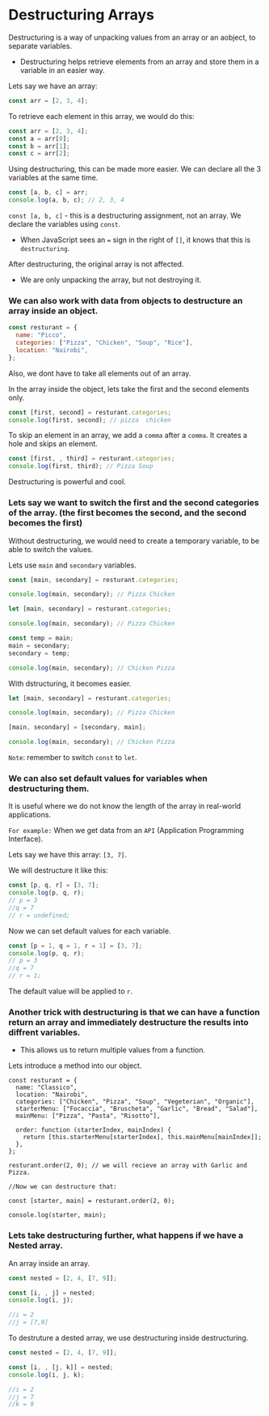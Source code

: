 # Destructuring Arrays

Destructuring is a way of unpacking values from an array or an aobject, to separate variables.

- Destructuring helps retrieve elements from an array and store them in a variable in an easier way.

Lets say we have an array:

```js
const arr = [2, 3, 4];
```

To retrieve each element in this array, we would do this:

```js
const arr = [2, 3, 4];
const a = arr[0];
const b = arr[1];
const c = arr[2];
```

Using destructuring, this can be made more easier. We can declare all the 3 variables at the same time.

```js
const [a, b, c] = arr;
console.log(a, b, c); // 2, 3, 4
```

`const [a, b, c]` - this is a destructuring assignment, not an array. We declare the variables using `const`.

- When JavaScript sees an `=` sign in the right of `[]`, it knows that this is `destructuring`.

After destructuring, the original array is not affected.

- We are only unpacking the array, but not destroying it.

### We can also work with data from objects to destructure an array inside an object.

```js
const resturant = {
  name: "Picco",
  categories: ["Pizza", "Chicken", "Soup", "Rice"],
  location: "Nairobi",
};
```

Also, we dont have to take all elements out of an array.

In the array inside the object, lets take the first and the second elements only.

```js
const [first, second] = resturant.categories;
console.log(first, second); // pizza  chicken
```

To skip an element in an array, we add a `comma` after a `comma`. It creates a hole and skips an element.

```js
const [first, , third] = resturant.categories;
console.log(first, third); // Pizza Soup
```

Destructuring is powerful and cool.

### Lets say we want to switch the first and the second categories of the array. (the first becomes the second, and the second becomes the first)

Without destructuring, we would need to create a temporary variable, to be able to switch the values.

Lets use `main` and `secondary` variables.

```js
const [main, secondary] = resturant.categories;

console.log(main, secondary); // Pizza Chicken
```

```js
let [main, secondary] = resturant.categories;

console.log(main, secondary); // Pizza Chicken

const temp = main;
main = secondary;
secondary = temp;

console.log(main, secondary); // Chicken Pizza
```

With dstructuring, it becomes easier.

```js
let [main, secondary] = resturant.categories;

console.log(main, secondary); // Pizza Chicken

[main, secondary] = [secondary, main];

console.log(main, secondary); // Chicken Pizza
```

`Note`: remember to switch `const` to `let`.

### We can also set default values for variables when destructuring them.

It is useful where we do not know the length of the array in real-world applications.

`For example:` When we get data from an `API` (Application Programming Interface).

Lets say we have this array: `[3, 7]`.

We will destructure it like this:

```js
const [p, q, r] = [3, 7];
console.log(p, q, r);
// p = 3
//q = 7
// r = undefined;
```

Now we can set default values for each variable.

```js
const [p = 1, q = 1, r = 1] = [3, 7];
console.log(p, q, r);
// p = 3
//q = 7
// r = 1;
```

The default value will be applied to `r`.

### Another trick with destructuring is that we can have a function return an array and immediately destructure the results into diffrent variables.

- This allows us to return multiple values from a function.

Lets introduce a method into our object.

```JS
const resturant = {
  name: "Classico",
  location: "Nairobi",
  categories: ["Chicken", "Pizza", "Soup", "Vegeterian", "Organic"],
  starterMenu: ["Focaccia", "Bruscheta", "Garlic", "Bread", "Salad"],
  mainMenu: ["Pizza", "Pasta", "Risotto"],

  order: function (starterIndex, mainIndex) {
    return [this.starterMenu[starterIndex], this.mainMenu[mainIndex]];
  },
};

resturant.order(2, 0); // we will recieve an array with Garlic and Pizza.

//Now we can destructure that:

const [starter, main] = resturant.order(2, 0);

console.log(starter, main);

```

### Lets take destructuring further, what happens if we have a Nested array.

An array inside an array.

```js
const nested = [2, 4, [7, 9]];

const [i, , j] = nested;
console.log(i, j);

//i = 2
//j = [7,9]
```

To destruture a dested array, we use destructuring inside destructuring.

```js
const nested = [2, 4, [7, 9]];

const [i, , [j, k]] = nested;
console.log(i, j, k);

//i = 2
//j = 7
//k = 9
```
